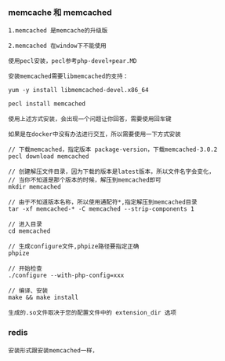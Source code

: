 ### memcache 和 memcached

    1.memcached 是memcache的升级版
     
    2.memcached 在window下不能使用
     
    使用pecl安装，pecl参考php-devel+pear.MD 
     
    安装memcached需要libmemcached的支持：
     
    yum -y install libmemcached-devel.x86_64
     
    pecl install memcached 
     
    使用上述方式安装，会出现一个问题让你回答，需要使用回车键
     
    如果是在docker中没有办法进行交互，所以需要使用一下方式安装
    
    // 下载memcached，指定版本 package-version，下载memcached-3.0.2
    pecl download memcached
     
    // 创建解压文件目录，因为下载的版本是latest版本，所以文件名字会变化，
    // 当你不知道是那个版本的时候，解压到memcached即可
    mkdir memcached
     
    // 由于不知道版本名称，所以使用通配符*,指定解压到memcached目录 
    tar -xf memcached-* -C memcached --strip-components 1
     
    // 进入目录
    cd memcached
     
    // 生成configure文件,phpize路径要指定正确
    phpize
     
    // 开始检查
    ./configure --with-php-config=xxx
     
    // 编译、安装
    make && make install
     
    生成的.so文件取决于您的配置文件中的 extension_dir 选项
    
### redis 

    安装形式跟安装memcached一样，